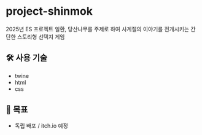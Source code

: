 # project-shinmok
2025년 ES 프로젝트 일환, 당산나무를 주제로 하여 사계절의 이야기를 전개시키는 간단한 스토리형 선택지 게임 

## 🛠️ 사용 기술
- twine
- html
- css

## 📌 목표
- 독립 배포 / itch.io 예정

